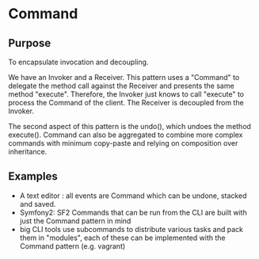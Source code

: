 # Command

## Purpose

To encapsulate invocation and decoupling.

We have an Invoker and a Receiver. This pattern uses a "Command" to delegate the method call against the Receiver and presents the same method "execute".
Therefore, the Invoker just knows to call "execute" to process the Command of the client. The Receiver is decoupled from the Invoker.

The second aspect of this pattern is the undo(), which undoes the method execute().
Command can also be aggregated to combine more complex commands with minimum copy-paste and relying on composition over inheritance.

## Examples

* A text editor : all events are Command which can be undone, stacked and saved.
* Symfony2: SF2 Commands that can be run from the CLI are built with just the Command pattern in mind
* big CLI tools use subcommands to distribute various tasks and pack them in "modules", each of these can be implemented with the Command pattern (e.g. vagrant)
